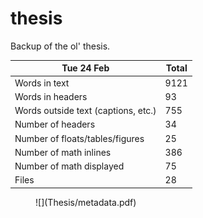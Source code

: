 thesis
======
Backup of the ol' thesis.

Tue 24 Feb | Total
---|---
Words in text| 9121
Words in headers| 93
Words outside text (captions, etc.)| 755
Number of headers| 34
Number of floats/tables/figures| 25
Number of math inlines| 386
Number of math displayed| 75
Files| 28


<figure>
	![](Thesis/metadata.pdf)
</figure>
